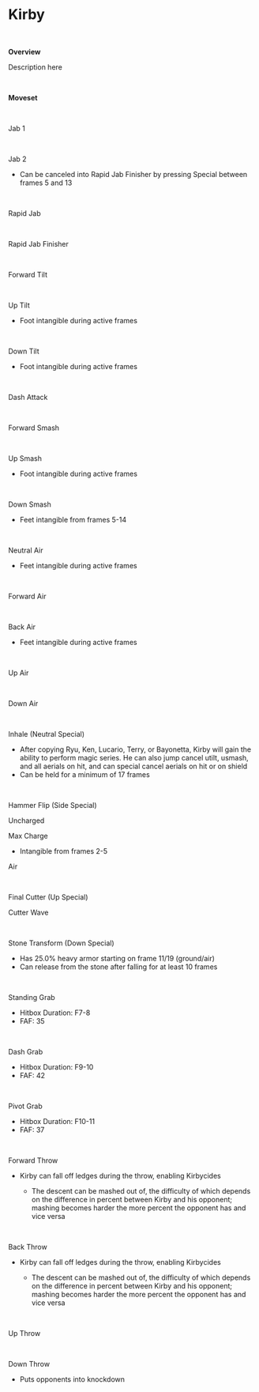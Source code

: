 # Kirby

<br>
<!DOCTYPE html>
<meta name="viewport" content="width=device-width; initial-scale=1.0;">
<link rel="stylesheet" type="text/css" href="../../style.css">

<p class="center"><b>Overview</b></p>
<p class="info">Description here</p>
<br>

<p class="center"><b>Moveset</b></p>
<br>
<p>Jab 1</p><div class="charTable"></div>
<br>
<p>Jab 2</p>
<ul>
  <li>Can be canceled into Rapid Jab Finisher by pressing Special between frames 5 and 13</li>
</ul>
<div class="charTable"></div>
<br>
<p>Rapid Jab</p><div class="charTable"></div>
<br>
<p>Rapid Jab Finisher</p><div class="charTable"></div>
<br>
<p>Forward Tilt</p><div class="charTable"></div>
<br>
<p>Up Tilt</p>
<ul>
  <li>Foot intangible during active frames</li>
</ul>
<div class="charTable"></div>
<br>
<p>Down Tilt</p>
<ul>
  <li>Foot intangible during active frames</li>
</ul>
<div class="charTable"></div>
<br>
<p>Dash Attack</p><div class="charTable"></div>
<br>
<p>Forward Smash</p><div class="charTable"></div>
<br>
<p>Up Smash</p>
<ul>
  <li>Foot intangible during active frames</li>
</ul>
<div class="charTable"></div>
<br>
<p>Down Smash</p>
<ul>
  <li>Feet intangible from frames 5-14</li>
</ul>
<div class="charTable"></div>
<br>
<p>Neutral Air</p>
<ul>
  <li>Feet intangible during active frames</li>
</ul>
<div class="charTable"></div>
<br>
<p>Forward Air</p><div class="charTable"></div>
<br>
<p>Back Air</p>
<ul>
  <li>Feet intangible during active frames</li>
</ul>
<div class="charTable"></div>
<br>
<p>Up Air</p><div class="charTable"></div>
<br>
<p>Down Air</p><div class="charTable"></div>
<br>
<p>Inhale (Neutral Special)</p>
<ul>
  <li>After copying Ryu, Ken, Lucario, Terry, or Bayonetta, Kirby will gain the ability to perform magic series. He can also jump cancel utilt, usmash, and all aerials on hit, and can special cancel aerials on hit or on shield</li>
  <li>Can be held for a minimum of 17 frames</li>
</ul>
<div class="charTable"></div>
<br>
<p>Hammer Flip (Side Special)</p>
<p class="info_header">Uncharged</p>
<div class="charTable"></div>
<p class="info_header">Max Charge</p>
<ul>
  <li>Intangible from frames 2-5</li>
</ul>
<div class="charTable"></div>
<p class="info_header">Air</p>
<div class="charTable"></div>
<br>
<p>Final Cutter (Up Special)</p><div class="charTable"></div>
<p class="info_header">Cutter Wave</p>
<div class="charTable"></div>
<br>
<p>Stone Transform (Down Special)</p>
<ul>
  <li>Has 25.0% heavy armor starting on frame 11/19 (ground/air)</li>
  <li>Can release from the stone after falling for at least 10 frames</li>
</ul>
<div class="charTable"></div>
<br>
<p>Standing Grab</p>
<ul>
  <li>Hitbox Duration: F7-8</li>
  <li>FAF: 35</li>
</ul>
<br>
<p>Dash Grab</p>
<ul>
  <li>Hitbox Duration: F9-10</li>
  <li>FAF: 42</li>
</ul>
<br>
<p>Pivot Grab</p>
<ul>
  <li>Hitbox Duration: F10-11</li>
  <li>FAF: 37</li>
</ul>
<br>
<p>Forward Throw</p>
<ul>
  <li>Kirby can fall off ledges during the throw, enabling Kirbycides</li>
  <ul>
    <li>The descent can be mashed out of, the difficulty of which depends on the difference in percent between Kirby and his opponent; mashing becomes harder the more percent the opponent has and vice versa</li>
  </ul>
</ul>
<div class="charTable"></div>
<br>
<p>Back Throw</p>
<ul>
  <li>Kirby can fall off ledges during the throw, enabling Kirbycides</li>
  <ul>
    <li>The descent can be mashed out of, the difficulty of which depends on the difference in percent between Kirby and his opponent; mashing becomes harder the more percent the opponent has and vice versa</li>
  </ul>
</ul>
<div class="charTable"></div>
<br>
<p>Up Throw</p><div class="charTable"></div>
<br>
<p>Down Throw</p>
<ul>
  <li>Puts opponents into knockdown</li>
</ul>
<div class="charTable"></div>

<script src="https://ajax.googleapis.com/ajax/libs/jquery/3.6.3/jquery.min.js"></script>
<script src="../../js/arrow.js"></script>
<script type="text/javascript" src="../../js/dataparser.js"></script>
<script type="text/javascript">
  importFile("./data/data_kirby.json");
</script>